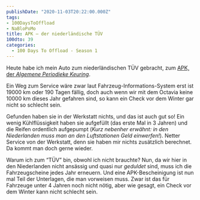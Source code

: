 ```yaml
---
publishDate: "2020-11-03T20:22:00.000Z"
tags:
- 100DaysToOffload
- NaBloPoMo
title: APK – der niederländische TÜV
100dto: 39
categories:
  - 100 Days To Offload - Season 1
---
```


Heute habe ich mein Auto zum niederländischen TÜV gebracht, zum [APK, der *Algemene Periodieke Keuring*](https://www.rdw.nl/over-rdw/information-in-english/periodic-technical-inspection-apk).

Ein Weg zum Service wäre zwar laut Fahrzeug-Informations-System erst ist 19000 km oder 190 Tagen fällig, doch auch wenn wir mit dem Octavia keine 10000 km dieses Jahr gefahren sind, so kann ein Check vor dem Winter gar nicht so schlecht sein.

Gefunden haben sie in der Werkstatt nichts, und das ist auch gut so! Ein wenig Kühlflüssigkeit haben sie aufgefüllt (das erste Mal in 3 Jahren) und die Reifen ordentlich aufgepumpt (*Kurz nebenher erwähnt: in den Niederlanden muss man an den Luftstationen Geld einwerfen!*). Netter Service von der Werkstatt, denn sie haben mir nichts zusätzlich berechnet. Da kommt man doch gerne wieder.

Warum ich zum “TÜV” bin, obwohl ich nicht brauchte? Nun, da wir hier in den Niederlanden nicht ansässig und quasi nur *geduldet* sind, muss ich die Fahrzeugscheine jedes Jahr erneuern. Und eine APK-Bescheinigung ist nun mal Teil der Unterlagen, die man vorweisen muss. Zwar ist das für Fahrzeuge unter 4 Jahren noch nicht nötig, aber wie gesagt, ein Check vor dem Winter kann nicht schlecht sein.
